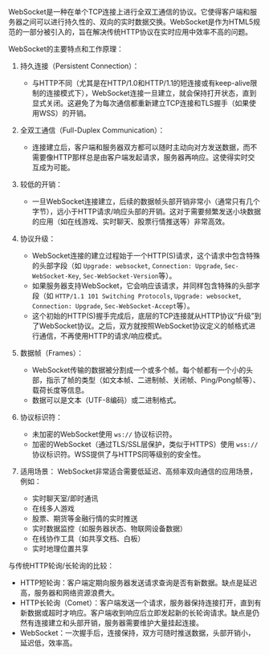 
WebSocket是一种在单个TCP连接上进行全双工通信的协议。它使得客户端和服务器之间可以进行持久性的、双向的实时数据交换。WebSocket是作为HTML5规范的一部分被引入的，旨在解决传统HTTP协议在实时应用中效率不高的问题。

WebSocket的主要特点和工作原理：

1.  持久连接（Persistent Connection）：
    *   与HTTP不同（尤其是在HTTP/1.0和HTTP/1.1的短连接或有keep-alive限制的连接模式下），WebSocket连接一旦建立，就会保持打开状态，直到显式关闭。这避免了为每次通信都重新建立TCP连接和TLS握手（如果使用WSS）的开销。

2.  全双工通信（Full-Duplex Communication）：
    *   连接建立后，客户端和服务器双方都可以随时主动向对方发送数据，而不需要像HTTP那样总是由客户端发起请求，服务器再响应。这使得实时交互成为可能。

3.  较低的开销：
    *   一旦WebSocket连接建立，后续的数据帧头部开销非常小（通常只有几个字节），远小于HTTP请求/响应头部的开销。这对于需要频繁发送小块数据的应用（如在线游戏、实时聊天、股票行情推送等）非常高效。

4.  协议升级：
    *   WebSocket连接的建立过程始于一个HTTP(S)请求，这个请求中包含特殊的头部字段（如 `Upgrade: websocket`, `Connection: Upgrade`, `Sec-WebSocket-Key`, `Sec-WebSocket-Version`等）。
    *   如果服务器支持WebSocket，它会响应该请求，并同样包含特殊的头部字段（如 `HTTP/1.1 101 Switching Protocols`, `Upgrade: websocket`, `Connection: Upgrade`, `Sec-WebSocket-Accept`等）。
    *   这个初始的HTTP(S)握手完成后，底层的TCP连接就从HTTP协议“升级”到了WebSocket协议。之后，双方就按照WebSocket协议定义的帧格式进行通信，不再使用HTTP的请求/响应模式。

5.  数据帧（Frames）：
    *   WebSocket传输的数据被分割成一个或多个帧。每个帧都有一个小的头部，指示了帧的类型（如文本帧、二进制帧、关闭帧、Ping/Pong帧等）、载荷长度等信息。
    *   数据可以是文本（UTF-8编码）或二进制格式。

6.  协议标识符：
    *   未加密的WebSocket使用 `ws://` 协议标识符。
    *   加密的WebSocket（通过TLS/SSL层保护，类似于HTTPS）使用 `wss://` 协议标识符。WSS提供了与HTTPS同等级别的安全性。

7.  适用场景：
    WebSocket非常适合需要低延迟、高频率双向通信的应用场景，例如：
    *   实时聊天室/即时通讯
    *   在线多人游戏
    *   股票、期货等金融行情的实时推送
    *   实时数据监控（如服务器状态、物联网设备数据）
    *   在线协作工具（如共享文档、白板）
    *   实时地理位置共享

与传统HTTP轮询/长轮询的比较：

*   HTTP短轮询：客户端定期向服务器发送请求查询是否有新数据。缺点是延迟高，服务器和网络资源浪费大。
*   HTTP长轮询（Comet）：客户端发送一个请求，服务器保持连接打开，直到有新数据或超时才响应。客户端收到响应后立即发起新的长轮询请求。缺点是仍然有连接建立和头部开销，服务器需要维护大量挂起连接。
*   WebSocket：一次握手后，连接保持，双方可随时推送数据，头部开销小，延迟低，效率高。

